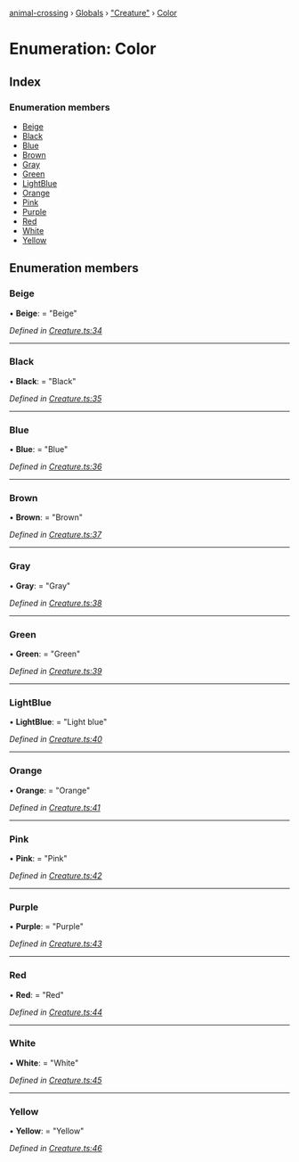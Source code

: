 [animal-crossing](../README.md) › [Globals](../globals.md) › ["Creature"](../modules/_creature_.md) › [Color](_creature_.color.md)

# Enumeration: Color

## Index

### Enumeration members

* [Beige](_creature_.color.md#beige)
* [Black](_creature_.color.md#black)
* [Blue](_creature_.color.md#blue)
* [Brown](_creature_.color.md#brown)
* [Gray](_creature_.color.md#gray)
* [Green](_creature_.color.md#green)
* [LightBlue](_creature_.color.md#lightblue)
* [Orange](_creature_.color.md#orange)
* [Pink](_creature_.color.md#pink)
* [Purple](_creature_.color.md#purple)
* [Red](_creature_.color.md#red)
* [White](_creature_.color.md#white)
* [Yellow](_creature_.color.md#yellow)

## Enumeration members

###  Beige

• **Beige**: = "Beige"

*Defined in [Creature.ts:34](https://github.com/Norviah/animal-crossing/blob/87636f7/module/types/Creature.ts#L34)*

___

###  Black

• **Black**: = "Black"

*Defined in [Creature.ts:35](https://github.com/Norviah/animal-crossing/blob/87636f7/module/types/Creature.ts#L35)*

___

###  Blue

• **Blue**: = "Blue"

*Defined in [Creature.ts:36](https://github.com/Norviah/animal-crossing/blob/87636f7/module/types/Creature.ts#L36)*

___

###  Brown

• **Brown**: = "Brown"

*Defined in [Creature.ts:37](https://github.com/Norviah/animal-crossing/blob/87636f7/module/types/Creature.ts#L37)*

___

###  Gray

• **Gray**: = "Gray"

*Defined in [Creature.ts:38](https://github.com/Norviah/animal-crossing/blob/87636f7/module/types/Creature.ts#L38)*

___

###  Green

• **Green**: = "Green"

*Defined in [Creature.ts:39](https://github.com/Norviah/animal-crossing/blob/87636f7/module/types/Creature.ts#L39)*

___

###  LightBlue

• **LightBlue**: = "Light blue"

*Defined in [Creature.ts:40](https://github.com/Norviah/animal-crossing/blob/87636f7/module/types/Creature.ts#L40)*

___

###  Orange

• **Orange**: = "Orange"

*Defined in [Creature.ts:41](https://github.com/Norviah/animal-crossing/blob/87636f7/module/types/Creature.ts#L41)*

___

###  Pink

• **Pink**: = "Pink"

*Defined in [Creature.ts:42](https://github.com/Norviah/animal-crossing/blob/87636f7/module/types/Creature.ts#L42)*

___

###  Purple

• **Purple**: = "Purple"

*Defined in [Creature.ts:43](https://github.com/Norviah/animal-crossing/blob/87636f7/module/types/Creature.ts#L43)*

___

###  Red

• **Red**: = "Red"

*Defined in [Creature.ts:44](https://github.com/Norviah/animal-crossing/blob/87636f7/module/types/Creature.ts#L44)*

___

###  White

• **White**: = "White"

*Defined in [Creature.ts:45](https://github.com/Norviah/animal-crossing/blob/87636f7/module/types/Creature.ts#L45)*

___

###  Yellow

• **Yellow**: = "Yellow"

*Defined in [Creature.ts:46](https://github.com/Norviah/animal-crossing/blob/87636f7/module/types/Creature.ts#L46)*
